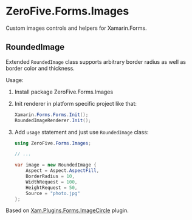 ZeroFive.Forms.Images
=====================

Custom images controls and helpers for Xamarin.Forms.

RoundedImage
------------

Extended `RoundedImage` class supports arbitrary border radius as well as border color and thickness.

Usage:

1. Install package ZeroFive.Forms.Images

2. Init renderer in platform specific project like that:

    ```csharp
    Xamarin.Forms.Forms.Init();
    RoundedImageRenderer.Init();
    ```

3. Add `usage` statement and just use `RoundedImage` class:

    ```csharp
    using ZeroFive.Forms.Images;

    // ...

    var image = new RoundedImage {
        Aspect = Aspect.AspectFill,
        BorderRadius = 10,
        WidthRequest = 100,
        HeightRequest = 50,
        Source = "photo.jpg"
    };
    ```

Based on [Xam.Plugins.Forms.ImageCircle](https://github.com/jamesmontemagno/Xamarin.Plugins/tree/master/ImageCircle) plugin.
